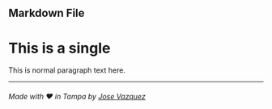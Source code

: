 ## Markdown File
# This is a single #

This is normal paragraph text here.
***
###### Made with &hearts; in Tampa by <a href="https://twitter.com/jdotvazquez" target="_blank">Jose Vazquez</a>
